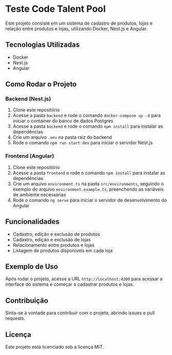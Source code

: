 # Teste Code Talent Pool

Este projeto consiste em um sistema de cadastro de produtos, lojas e relação entre produtos e lojas, utilizando Docker, Nest.js e Angular.

## Tecnologias Utilizadas

- Docker
- Nest.js
- Angular

## Como Rodar o Projeto

### Backend (Nest.js)

1. Clone este repositório
2. Acesse a pasta `backend` e rode o comando `docker-compose up -d` para iniciar o container do banco de dados Postgres
3. Acesse a pasta `backend` e rode o comando `npm install` para instalar as dependências
4. Crie um arquivo `.env` na pasta raiz do backend
5. Rode o comando `npm run start:dev` para iniciar o servidor Nest.js

### Frontend (Angular)

1. Clone este repositório
2. Acesse a pasta `frontend` e rode o comando `npm install` para instalar as dependências
3. Crie um arquivo `environment.ts` na pasta `src/environments`, seguindo o exemplo do arquivo `environment.example.ts`, preenchendo as variáveis de ambiente necessárias
4. Rode o comando `ng serve` para iniciar o servidor de desenvolvimento do Angular

## Funcionalidades

- Cadastro, edição e exclusão de produtos
- Cadastro, edição e exclusão de lojas
- Relacionamento entre produtos e lojas
- Listagem de produtos disponíveis em cada loja

## Exemplo de Uso

Após rodar o projeto, acesse a URL `http://localhost:4200` para acessar a interface do sistema e começar a cadastrar produtos e lojas.

## Contribuição

Sinta-se à vontade para contribuir com o projeto, abrindo issues e pull requests.

## Licença

Este projeto está licenciado sob a licença MIT.

